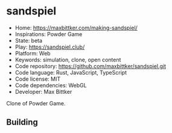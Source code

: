 # sandspiel

- Home: https://maxbittker.com/making-sandspiel/
- Inspirations: Powder Game
- State: beta
- Play: https://sandspiel.club/
- Platform: Web
- Keywords: simulation, clone, open content
- Code repository: https://github.com/maxbittker/sandspiel.git
- Code language: Rust, JavaScript, TypeScript
- Code license: MIT
- Code dependencies: WebGL
- Developer: Max Bittker

Clone of Powder Game.

## Building
